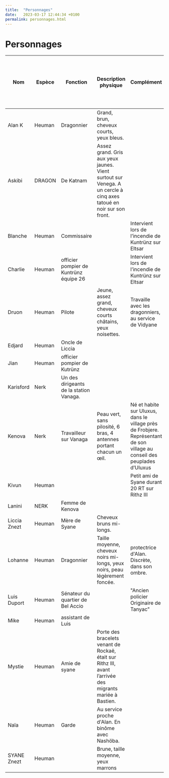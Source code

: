 ```yaml
---
title:  "Personnages"
date:   2023-03-17 12:44:34 +0100
permalink: personnages.html
---
```

# Personnages

| Nom | Espèce | Fonction | Description physique  | Complément | Image issue des couvertures, du site ou de l’actualité des réseaux sociaux  | Première apparition dans tome 
| -- | -- | -- | -- | -- | -- | --
| Alan K | Heuman | Dragonnier | Grand, brun, cheveux courts, yeux bleus. |  |  | T1
| Askibi | DRAGON | De Katnam | Assez grand. Gris aux yeux jaunes. Vient surtout sur Venega. A un cercle à cinq axes tatoué en noir sur son front. |  |  | T1
| Blanche | Heuman  | Commissaire  |  | Intervient lors de l’incendie de Kuntrünz sur Eltsar |  | T1
| Charlie | Heuman | officier pompier de Kuntrünz équipe 26 |  | Intervient lors de l’incendie de Kuntrünz sur Eltsar |  | T1
| Druon | Heuman | Pilote | Jeune, assez grand, cheveux courts châtains, yeux noisettes. | Travaille avec les dragonniers, au service de Vidyane |  | T1
| Edjard | Heuman | Oncle de Liccia |  |  |  | T1
| Jian | Heuman | officier pompier de Kutrünz |  |  |  | T1
| Karisford | Nerk | Un des dirigeants de la station Vanaga. |  |  |  | T1
| Kenova | Nerk | Travailleur sur Vanaga | Peau vert, sans pilosité, 6 bras, 4 antennes portant chacun un œil. | Né et habite sur Uluxus, dans le village près de Frobjere. Représentant de son village au conseil des peuplades d’Uluxus |  | T1
| Kivun | Heuman |  |  | Petit ami de Syane durant 20 RT sur Rithz III |  | T1
| Lanini | NERK | Femme de Kenova |  |  |  | T1
| Liccia Znezt | Heuman | Mère de Syane | Cheveux bruns mi-longs. |  |  | T1
| Lohanne | Heuman | Dragonnier | Taille moyenne, cheveux noirs mi-longs, yeux noirs, peau légèrement foncée. | protectrice d'Alan. Discrète, dans son ombre. |  | T1
| Luis Duport | Heuman | Sénateur du quartier de Bel Accio  |  | "Ancien policier Originaire de Tanyac" |  | T1
| Mike | Heuman  | assistant de Luis |  |  |  | T1
| Mystie | Heuman | Amie de syane | Porte des bracelets venant de Rockaë, était sur Rithz III, avant l’arrivée des migrants mariée à Bastien. |  |  | T1
| Naïa  | Heuman | Garde | Au service proche d'Alan. En binôme avec Nashöba. |  |  | T1
| SYANE Znezt | Heuman |  | Brune, taille moyenne, yeux marrons |  |  | T1
